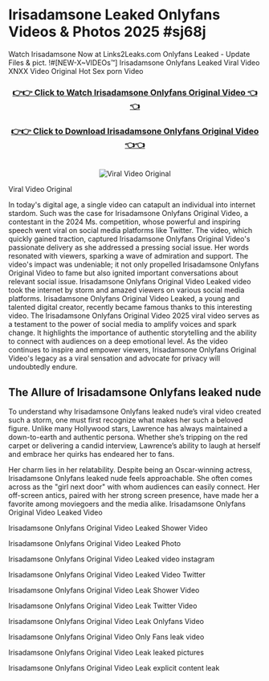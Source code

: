 # Irisadamsone Leaked Onlyfans Videos & Photos 2025 #sj68j

Watch Irisadamsone Now at Links2Leaks.com Onlyfans Leaked - Update Files & pict. !#[NEW-X~VIDEOs™] Irisadamsone Onlyfans Leaked Viral Video XNXX Video Original Hot Sex porn Video
<br>
<div align="center">
<h3><a href="https://links2leaks.com/irisadamsone" rel="nofollow">👉👉 Click to Watch Irisadamsone Onlyfans Original Video 👈👈</a></h3>
<h3><a href="https://links2leaks.com/irisadamsone" rel="nofollow">👉👉 Click to Download Irisadamsone Onlyfans Original Video 👈👈</a></h3>
<br>
<a href="https://links2leaks.com/irisadamsone" rel="nofollow"><img src="https://i.ibb.co/Gkj2r4b/banner.png" alt="Viral Video Original" style="max-width: 100%; display: inline-block;" data-target="animated-image.originalImage"></a>
</div>

Viral Video Original

In today's digital age, a single video can catapult an individual into internet stardom. Such was the case for Irisadamsone Onlyfans Original Video, a contestant in the 2024 Ms. competition, whose powerful and inspiring speech went viral on social media platforms like Twitter.
The video, which quickly gained traction, captured Irisadamsone Onlyfans Original Video's passionate delivery as she addressed a pressing social issue. Her words resonated with viewers, sparking a wave of admiration and support. The video's impact was undeniable; it not only propelled Irisadamsone Onlyfans Original Video to fame but also ignited important conversations about relevant social issue.
Irisadamsone Onlyfans Original Video Leaked video took the internet by storm and amazed viewers on various social media platforms. Irisadamsone Onlyfans Original Video Leaked, a young and talented digital creator, recently became famous thanks to this interesting video.
The Irisadamsone Onlyfans Original Video 2025 viral video serves as a testament to the power of social media to amplify voices and spark change. It highlights the importance of authentic storytelling and the ability to connect with audiences on a deep emotional level. As the video continues to inspire and empower viewers, Irisadamsone Onlyfans Original Video's legacy as a viral sensation and advocate for privacy will undoubtedly endure.

<h2>The Allure of Irisadamsone Onlyfans leaked nude</h2>


To understand why Irisadamsone Onlyfans leaked nude’s viral video created such a storm, one must first recognize what makes her such a beloved figure. Unlike many Hollywood stars, Lawrence has always maintained a down-to-earth and authentic persona. Whether she’s tripping on the red carpet or delivering a candid interview, Lawrence’s ability to laugh at herself and embrace her quirks has endeared her to fans.

Her charm lies in her relatability. Despite being an Oscar-winning actress, Irisadamsone Onlyfans leaked nude feels approachable. She often comes across as the "girl next door" with whom audiences can easily connect. Her off-screen antics, paired with her strong screen presence, have made her a favorite among moviegoers and the media alike.
Irisadamsone Onlyfans Original Video Leaked Video

Irisadamsone Onlyfans Original Video Leaked Shower Video

Irisadamsone Onlyfans Original Video Leaked Photo

Irisadamsone Onlyfans Original Video Leaked video instagram

Irisadamsone Onlyfans Original Video Leaked Video Twitter

Irisadamsone Onlyfans Original Video Leak Shower Video

Irisadamsone Onlyfans Original Video Leak Twitter Video

Irisadamsone Onlyfans Original Video Leak Onlyfans Video

Irisadamsone Onlyfans Original Video Only Fans leak video

Irisadamsone Onlyfans Original Video Leak leaked pictures

Irisadamsone Onlyfans Original Video Leak explicit content leak
